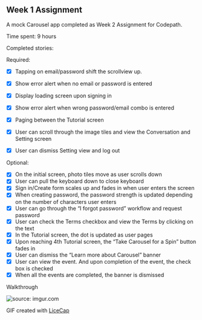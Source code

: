 ## Week 1 Assignment

A mock Carousel app completed as Week 2 Assignment for Codepath.

Time spent: 9 hours

Completed stories:

Required:
 * [x] Tapping on email/password shift the scrollview up.
 * [x] Show error alert when no email or password is entered
 * [x] Display loading screen upon signing in
 * [x] Show error alert when wrong password/email combo is entered
 * [x] Paging between the Tutorial screen
 * [x] User can scroll through the image tiles and view the Conversation and Setting screen
 * [x] User can dismiss Setting view and log out
 
 
 Optional:
 * [x] On the initial screen, photo tiles move as user scrolls down
 * [x] User can pull the keyboard down to close keyboard
 * [x] Sign in/Create form scales up and fades in when user enters the screen
 * [x] When creating password, the password strength is updated depending on the number of characters user enters
 * [x] User can go through the “I forgot password” workflow and request password
 * [x] User can check the Terms checkbox and view the Terms by clicking on the text
 * [x] In the Tutorial screen, the dot is updated as user pages
 * [x] Upon reaching 4th Tutorial screen, the “Take Carousel for a Spin” button fades in
 * [x] User can dismiss the “Learn more about Carousel” banner
 * [x] User can view the event. And upon completion of the event, the check box is checked
 * [x] When all the events are completed, the banner is dismissed

Walkthrough

<img src="http://i.imgur.com/SxGeAj0.gif" title="source: imgur.com" />

GIF created with [LiceCap](http://www.cockos.com/licecap/)
